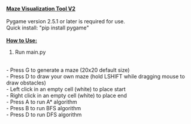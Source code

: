 <ins><b>Maze Visualization Tool V2</b></ins>
<br><br>
Pygame version 2.5.1 or later is required for use.
<br>
Quick install: "pip install pygame"
<br><br>
<ins><b>How to Use:</b></ins>
<br>
1. Run main.py
<br>
  - Press G to generate a maze (20x20 default size)
<br>
  - Press D to draw your own maze (hold LSHIFT while dragging mouse to draw obstacles)
<br>
  - Left click in an empty cell (white) to place start
<br>
  - Right click in an empty cell (white) to place end
<br>
  -  Press A to run A* algorithm
<br>
  - Press B to run BFS algorithm
<br>
  -  Press D to run DFS algorithm
 
